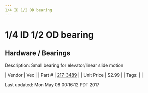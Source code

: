 ```yaml
---
1/4 ID 1/2 OD bearing
---
```

# 1/4 ID 1/2 OD bearing
## Hardware / Bearings
Description: 	Small bearing for elevator/linear slide motion 

| Vendor | Vex | 
| Part # | [217-3489](http://www.vexrobotics.com/vexpro/hardware/bearings.html) | 
| Unit Price | $2.99 | 
| Tags: |  | 

Last updated: Mon May 08 00:16:12 PDT 2017